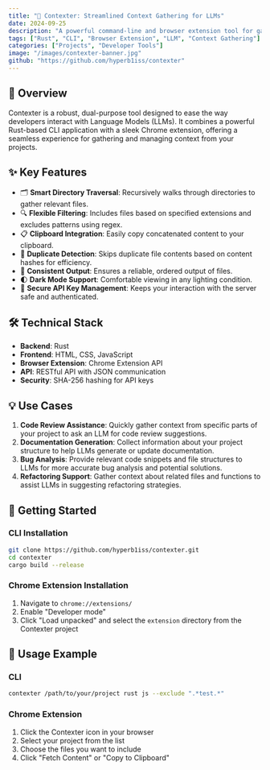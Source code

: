 ```yaml
---
title: "🚀 Contexter: Streamlined Context Gathering for LLMs"
date: 2024-09-25
description: "A powerful command-line and browser extension tool for gathering context from files, perfect for feeding into Language Models (LLMs)."
tags: ["Rust", "CLI", "Browser Extension", "LLM", "Context Gathering"]
categories: ["Projects", "Developer Tools"]
image: "/images/contexter-banner.jpg"
github: "https://github.com/hyperb1iss/contexter"
---
```


## 🚀 Overview

Contexter is a robust, dual-purpose tool designed to ease the way developers interact with Language Models (LLMs). It combines a powerful Rust-based CLI application with a sleek Chrome extension, offering a seamless experience for gathering and managing context from your projects.

## ✨ Key Features

- 🗂️ **Smart Directory Traversal**: Recursively walks through directories to gather relevant files.
- 🔍 **Flexible Filtering**: Includes files based on specified extensions and excludes patterns using regex.
- 📋 **Clipboard Integration**: Easily copy concatenated content to your clipboard.
- 🔄 **Duplicate Detection**: Skips duplicate file contents based on content hashes for efficiency.
- 📑 **Consistent Output**: Ensures a reliable, ordered output of files.
- 🌓 **Dark Mode Support**: Comfortable viewing in any lighting condition.
- 🔐 **Secure API Key Management**: Keeps your interaction with the server safe and authenticated.

## 🛠️ Technical Stack

- **Backend**: Rust
- **Frontend**: HTML, CSS, JavaScript
- **Browser Extension**: Chrome Extension API
- **API**: RESTful API with JSON communication
- **Security**: SHA-256 hashing for API keys

## 💡 Use Cases

1. **Code Review Assistance**: Quickly gather context from specific parts of your project to ask an LLM for code review suggestions.
2. **Documentation Generation**: Collect information about your project structure to help LLMs generate or update documentation.
3. **Bug Analysis**: Provide relevant code snippets and file structures to LLMs for more accurate bug analysis and potential solutions.
4. **Refactoring Support**: Gather context about related files and functions to assist LLMs in suggesting refactoring strategies.

## 🚀 Getting Started

### CLI Installation

```bash
git clone https://github.com/hyperb1iss/contexter.git
cd contexter
cargo build --release
```

### Chrome Extension Installation

1. Navigate to `chrome://extensions/`
2. Enable "Developer mode"
3. Click "Load unpacked" and select the `extension` directory from the Contexter project

## 📖 Usage Example

### CLI

```bash
contexter /path/to/your/project rust js --exclude ".*test.*"
```

### Chrome Extension

1. Click the Contexter icon in your browser
2. Select your project from the list
3. Choose the files you want to include
4. Click "Fetch Content" or "Copy to Clipboard"

